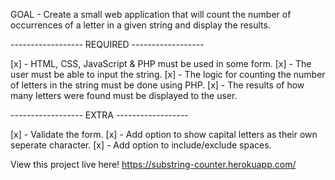 GOAL - Create a small web application that will count the number of occurrences of a letter in a given string and display the results.

------------------ REQUIRED ------------------

[x] - HTML, CSS, JavaScript & PHP must be used in some form.
[x] - The user must be able to input the string.
[x] - The logic for counting the number of letters in the string must be done using PHP.
[x] - The results of how many letters were found must be displayed to the user.

------------------ EXTRA ------------------

[x] - Validate the form.
[x] - Add option to show capital letters as their own seperate character.
[x] - Add option to include/exclude spaces.

View this project live here! https://substring-counter.herokuapp.com/
